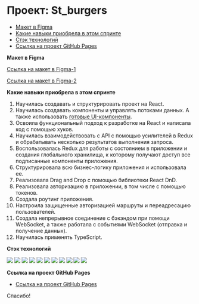 # Проект: St_burgers

* [Макет в Figma](#figma)
* [Какие навыки приобрела в этом спринте](#skills)
* [Стэк технологий](#stack)
* [Ссылка на проект GitHub Pages](#project)

<a name='figma'>**Макет в Figma**</a>

[Ссылка на макет в Figma-1](https://www.figma.com/file/zFGN2O5xktHl9VmoOieq5E/React-_-%D0%9F%D1%80%D0%BE%D0%B5%D0%BA%D1%82%D0%BD%D1%8B%D0%B5-%D0%B7%D0%B0%D0%B4%D0%B0%D1%87%D0%B8_external_link?node-id=0%3A1&t=qBUXKEWUBfPmuzNs-0)

[Ссылка на макет в Figma-2](https://www.figma.com/file/ocw9a6hNGeAejl4F3G9fp8/React-_-%D0%9F%D1%80%D0%BE%D0%B5%D0%BA%D1%82%D0%BD%D1%8B%D0%B5-%D0%B7%D0%B0%D0%B4%D0%B0%D1%87%D0%B8-(3-%D0%BC%D0%B5%D1%81%D1%8F%D1%86%D0%B0)_external_link?node-id=6291%3A2799&t=JqRPagspyuHp1Yn8-0)

<a name='skills'>**Какие навыки приобрела в этом спринте**</a>

1. Научилась создавать и структурировать проект на React. 
2. Научилась создавать компоненты и управлять потоками данных. А также использовать [готовые UI-компоненты](https://www.npmjs.com/package/@ya.praktikum/react-developer-burger-ui-components).
3. Освоила функциональный подход к разработке на React и написала код с помощью хуков.
4. Научилась взаимодействовать с API с помощью усилителей в Redux и обрабатывать несколько результатов выполнения запроса.
5. Воспользовалась Redux для работы с состоянием в приложении и создания глобального хранилища, к которому получают доступ все подписанные компоненты приложения.
6. Структурировала всю бизнес-логику приложения и использовала ее.
7. Реализовала Drag and Drop с помощью библиотеки React DnD.
8. Реализовала авторизацию в приложении, в том числе с помощью токенов.
9. Создала роутинг приложения.
10. Настроила защищенные авторизацией маршруты и переадресацию пользователей.
11. Создала непрерывное соединение с бэкэндом при помощи WebSocket, а также работала с событиями WebSocket (отправка и получение данных).
12. Научилась применять TypeScript.


<a name='stack'>**Стэк технологий**</a>

  <img src="https://img.shields.io/badge/HTML-696969?style=for-the-badge&logo=HTML5&logoColor=#F7DF1E"> <img src="https://img.shields.io/badge/CSS3-696969?style=for-the-badge&logo=CSS3&logoColor=blue">  <img src="https://img.shields.io/badge/JavaScript-696969?style=for-the-badge&logo=JavaScript&logoColor=#F7DF1E"> <img src="https://img.shields.io/badge/React-696969?style=for-the-badge&logo=React&logoColor=#F7DF1E"> <img src="https://img.shields.io/badge/React Router-696969?style=for-the-badge&logo=React Router&logoColor=#F7DF1E"> <img src="https://img.shields.io/badge/Redux-696969?style=for-the-badge&logo=Redux&logoColor=#F7DF1E"> <img src="https://img.shields.io/badge/Webpack-696969?style=for-the-badge&logo=Webpack&logoColor=#F7DF1E"> <img src="https://img.shields.io/badge/TypeScript-696969?style=for-the-badge&logo=TypeScript&logoColor=#F7DF1E"> <img src="https://img.shields.io/badge/npm-696969?style=for-the-badge&logo=npm&logoColor=#F7DF1E">  <img src="https://img.shields.io/badge/github-696969?style=for-the-badge&logo=github&logoColor=#F7DF1E"> <img src="https://img.shields.io/badge/Visual Studio Code-696969?style=for-the-badge&logo=Visual Studio Code&logoColor=#F7DF1E">

<a name='project'>**Ссылка на проект GitHub Pages**</a>

* [Ссылка на проект GitHub Pages](https://krekser37.github.io/St_burgers/)

Спасибо!
